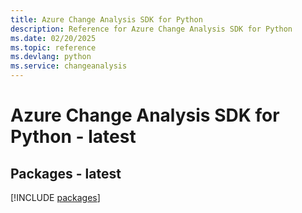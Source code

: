 ```yaml
---
title: Azure Change Analysis SDK for Python
description: Reference for Azure Change Analysis SDK for Python
ms.date: 02/20/2025
ms.topic: reference
ms.devlang: python
ms.service: changeanalysis
---
```

# Azure Change Analysis SDK for Python - latest
## Packages - latest
[!INCLUDE [packages](change-analysis-index.md)]